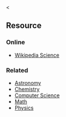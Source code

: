 &lt;

Resource
--------

### Online

-   [Wikipedia Science](http://en.wikipedia.org/wiki/Science)

### Related

-   [Astronomy](astronomy.html "Astronomy Cheat Sheet")
-   [Chemistry](chemistry.html "Chemistry Cheat Sheet")
-   [Computer Science](computer-science.html "Computer Science Cheat Sheet")
-   [Math](math.html "Math Cheat Sheet")
-   [Physics](physics.html "Physics Cheat Sheet")
